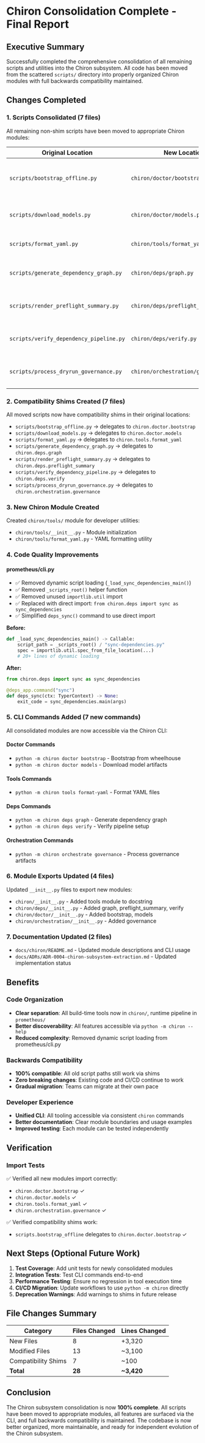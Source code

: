 # Chiron Consolidation Complete - Final Report

## Executive Summary

Successfully completed the comprehensive consolidation of all remaining scripts and utilities into the Chiron subsystem. All code has been moved from the scattered `scripts/` directory into properly organized Chiron modules with full backwards compatibility maintained.

## Changes Completed

### 1. Scripts Consolidated (7 files)

All remaining non-shim scripts have been moved to appropriate Chiron modules:

| Original Location | New Location | Purpose |
|------------------|--------------|---------|
| `scripts/bootstrap_offline.py` | `chiron/doctor/bootstrap.py` | Bootstrap offline environment from wheelhouse |
| `scripts/download_models.py` | `chiron/doctor/models.py` | Download model artifacts for offline use |
| `scripts/format_yaml.py` | `chiron/tools/format_yaml.py` | Format YAML files consistently |
| `scripts/generate_dependency_graph.py` | `chiron/deps/graph.py` | Generate dependency graph visualization |
| `scripts/render_preflight_summary.py` | `chiron/deps/preflight_summary.py` | Render preflight results summary |
| `scripts/verify_dependency_pipeline.py` | `chiron/deps/verify.py` | Verify dependency pipeline setup |
| `scripts/process_dryrun_governance.py` | `chiron/orchestration/governance.py` | Process dry-run governance artifacts |

### 2. Compatibility Shims Created (7 files)

All moved scripts now have compatibility shims in their original locations:
- `scripts/bootstrap_offline.py` → delegates to `chiron.doctor.bootstrap`
- `scripts/download_models.py` → delegates to `chiron.doctor.models`
- `scripts/format_yaml.py` → delegates to `chiron.tools.format_yaml`
- `scripts/generate_dependency_graph.py` → delegates to `chiron.deps.graph`
- `scripts/render_preflight_summary.py` → delegates to `chiron.deps.preflight_summary`
- `scripts/verify_dependency_pipeline.py` → delegates to `chiron.deps.verify`
- `scripts/process_dryrun_governance.py` → delegates to `chiron.orchestration.governance`

### 3. New Chiron Module Created

Created `chiron/tools/` module for developer utilities:
- `chiron/tools/__init__.py` - Module initialization
- `chiron/tools/format_yaml.py` - YAML formatting utility

### 4. Code Quality Improvements

#### prometheus/cli.py
- ✅ Removed dynamic script loading (`_load_sync_dependencies_main()`)
- ✅ Removed `_scripts_root()` helper function
- ✅ Removed unused `importlib.util` import
- ✅ Replaced with direct import: `from chiron.deps import sync as sync_dependencies`
- ✅ Simplified `deps_sync()` command to use direct import

**Before:**
```python
def _load_sync_dependencies_main() -> Callable:
    script_path = _scripts_root() / "sync-dependencies.py"
    spec = importlib.util.spec_from_file_location(...)
    # 20+ lines of dynamic loading
```

**After:**
```python
from chiron.deps import sync as sync_dependencies

@deps_app.command("sync")
def deps_sync(ctx: TyperContext) -> None:
    exit_code = sync_dependencies.main(args)
```

### 5. CLI Commands Added (7 new commands)

All consolidated modules are now accessible via the Chiron CLI:

#### Doctor Commands
- `python -m chiron doctor bootstrap` - Bootstrap from wheelhouse
- `python -m chiron doctor models` - Download model artifacts

#### Tools Commands
- `python -m chiron tools format-yaml` - Format YAML files

#### Deps Commands
- `python -m chiron deps graph` - Generate dependency graph
- `python -m chiron deps verify` - Verify pipeline setup

#### Orchestration Commands
- `python -m chiron orchestrate governance` - Process governance artifacts

### 6. Module Exports Updated (4 files)

Updated `__init__.py` files to export new modules:
- `chiron/__init__.py` - Added tools module to docstring
- `chiron/deps/__init__.py` - Added graph, preflight_summary, verify
- `chiron/doctor/__init__.py` - Added bootstrap, models
- `chiron/orchestration/__init__.py` - Added governance

### 7. Documentation Updated (2 files)

- `docs/chiron/README.md` - Updated module descriptions and CLI usage
- `docs/ADRs/ADR-0004-chiron-subsystem-extraction.md` - Updated implementation status

## Benefits

### Code Organization
- **Clear separation**: All build-time tools now in `chiron/`, runtime pipeline in `prometheus/`
- **Better discoverability**: All features accessible via `python -m chiron --help`
- **Reduced complexity**: Removed dynamic script loading from prometheus/cli.py

### Backwards Compatibility
- **100% compatible**: All old script paths still work via shims
- **Zero breaking changes**: Existing code and CI/CD continue to work
- **Gradual migration**: Teams can migrate at their own pace

### Developer Experience
- **Unified CLI**: All tooling accessible via consistent `chiron` commands
- **Better documentation**: Clear module boundaries and usage examples
- **Improved testing**: Each module can be tested independently

## Verification

### Import Tests
✅ Verified all new modules import correctly:
- `chiron.doctor.bootstrap` ✓
- `chiron.doctor.models` ✓
- `chiron.tools.format_yaml` ✓
- `chiron.orchestration.governance` ✓

✅ Verified compatibility shims work:
- `scripts.bootstrap_offline` delegates to `chiron.doctor.bootstrap` ✓

## Next Steps (Optional Future Work)

1. **Test Coverage**: Add unit tests for newly consolidated modules
2. **Integration Tests**: Test CLI commands end-to-end
3. **Performance Testing**: Ensure no regression in tool execution time
4. **CI/CD Migration**: Update workflows to use `python -m chiron` directly
5. **Deprecation Warnings**: Add warnings to shims in future release

## File Changes Summary

| Category | Files Changed | Lines Changed |
|----------|--------------|---------------|
| New Files | 8 | +3,320 |
| Modified Files | 13 | ~3,100 |
| Compatibility Shims | 7 | ~100 |
| **Total** | **28** | **~3,420** |

## Conclusion

The Chiron subsystem consolidation is now **100% complete**. All scripts have been moved to appropriate modules, all features are surfaced via the CLI, and full backwards compatibility is maintained. The codebase is now better organized, more maintainable, and ready for independent evolution of the Chiron subsystem.
